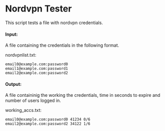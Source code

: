 # Nordvpn Tester
This script tests a file with nordvpn credentials.

#### Input:
A file containing the credentials in the following format.

nordvpnlist.txt:

```
email0@example.com:password0
email1@example.com:password1
email2@example.com:password2
```
#### Output:
A file containinig the working the credentials, time in seconds to expire and number of users logged in.

working_accs.txt:
```
email0@example.com:password0 41234 0/6
email2@example.com:password2 34122 1/6
```


